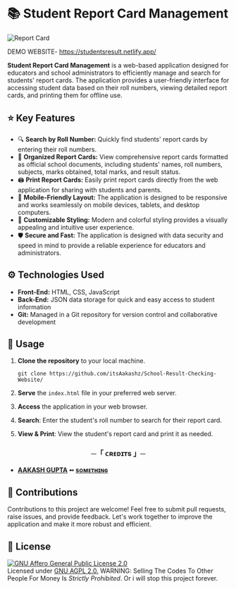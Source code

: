# 📚 Student Report Card Management

![Report Card](https://telegra.ph/file/938af4154e480cc2c4d5c.png)

DEMO WEBSITE- https://studentsresult.netlify.app/



**Student Report Card Management** is a web-based application designed for educators and school administrators to efficiently manage and search for students' report cards. The application provides a user-friendly interface for accessing student data based on their roll numbers, viewing detailed report cards, and printing them for offline use.

## ⭐ Key Features

- 🔍 **Search by Roll Number:** Quickly find students' report cards by entering their roll numbers.
- 📝 **Organized Report Cards:** View comprehensive report cards formatted as official school documents, including students' names, roll numbers, subjects, marks obtained, total marks, and result status.
- 🖨️ **Print Report Cards:** Easily print report cards directly from the web application for sharing with students and parents.
- 📱 **Mobile-Friendly Layout:** The application is designed to be responsive and works seamlessly on mobile devices, tablets, and desktop computers.
- 🎨 **Customizable Styling:** Modern and colorful styling provides a visually appealing and intuitive user experience.
- 🛡️ **Secure and Fast:** The application is designed with data security and speed in mind to provide a reliable experience for educators and administrators.

## ⚙️ Technologies Used

- **Front-End:** HTML, CSS, JavaScript
- **Back-End:** JSON data storage for quick and easy access to student information
- **Git:** Managed in a Git repository for version control and collaborative development

## 🚀 Usage

1. **Clone the repository** to your local machine.
    ```shell
    git clone https://github.com/itsAakashz/School-Result-Checking-Website/
    ```

2. **Serve** the `index.html` file in your preferred web server.

3. **Access** the application in your web browser.

4. **Search**: Enter the student's roll number to search for their report card.

5. **View & Print**: View the student's report card and print it as needed.


<h3 align="center">
    ─「 ᴄʀᴇᴅɪᴛs 」─
</h3>

- <b>[AAKASH GUPTA](https://github.com/itsAakashz/School-Result-Checking-Website/)  ➻  [sᴏᴍᴇᴛʜɪɴɢ](https://github.com/itsAakashz/School-Result-Checking-Website/) </b>


## 🤝 Contributions
Contributions to this project are welcome! Feel free to submit pull requests, raise issues, and provide feedback. Let's work together to improve the application and make it more robust and efficient.

## 📄 License
[![GNU Affero General Public License 2.0](https://www.gnu.org/graphics/agplv3-155x51.png)](https://www.gnu.org/licenses/agpl-3.0.en.html#header)    
Licensed under [GNU AGPL 2.0.](https://github.com/itsAakashz/School-Result-Checking-Website/LICENSES)
WARNING: Selling The Codes To Other People For Money Is *Strictly Prohibited*. Or i will stop this project forever.
